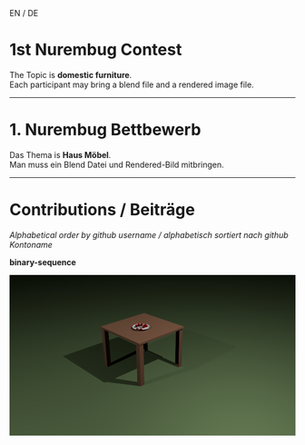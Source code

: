 EN / DE

# 1st Nurembug Contest

The Topic is **domestic furniture**.  
Each participant may bring a blend file and a rendered image file.

---

# 1. Nurembug Bettbewerb

Das Thema is **Haus Möbel**.  
Man muss ein Blend Datei und Rendered-Bild mitbringen.

---

# Contributions / Beiträge
_Alphabetical order by github username / alphabetisch sortiert nach github Kontoname_

**binary-sequence**

![Sergio's contribution](https://raw.githubusercontent.com/NuremBUG/1.contest/master/sergio/Holztisch_4_Beine.png)

